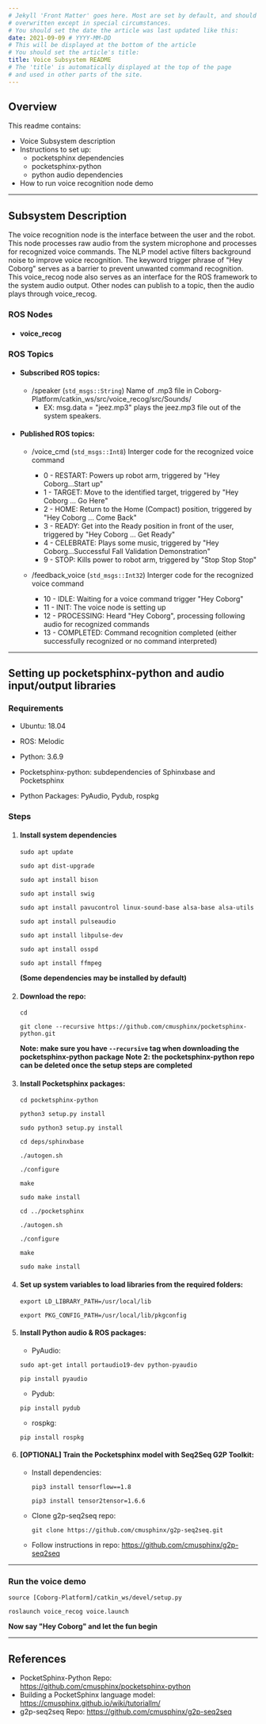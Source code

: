 ```yaml
---
# Jekyll 'Front Matter' goes here. Most are set by default, and should NOT be
# overwritten except in special circumstances. 
# You should set the date the article was last updated like this:
date: 2021-09-09 # YYYY-MM-DD
# This will be displayed at the bottom of the article
# You should set the article's title:
title: Voice Subsystem README
# The 'title' is automatically displayed at the top of the page
# and used in other parts of the site.
---
```


## Overview

This readme contains:
- Voice Subsystem description
- Instructions to set up: 
   * pocketsphinx dependencies
   * pocketsphinx-python
   * python audio dependencies
- How to run voice recognition node demo

---
## Subsystem Description

The voice recognition node is the interface between the user and the robot. This node processes raw audio from the system microphone and processes for recognized voice commands. The NLP model active filters background noise to improve voice recognition. The keyword trigger phrase of "Hey Coborg" serves as a barrier to prevent unwanted command recognition.
This voice_recog node also serves as an interface for the ROS framework to the system audio output. Other nodes can publish to a topic, then the audio plays through voice_recog.

### ROS Nodes
* #### voice_recog

### ROS Topics
* #### Subscribed ROS topics:
   * /speaker (`std_msgs::String`) Name of .mp3 file in Coborg-Platform/catkin_ws/src/voice_recog/src/Sounds/
      * EX: msg.data = "jeez.mp3" plays the jeez.mp3 file out of the system speakers.
* #### Published ROS topics:
   * /voice_cmd (`std_msgs::Int8`) Interger code for the recognized voice command
      * 0 - RESTART: Powers up robot arm, triggered by "Hey Coborg...Start up"
      * 1 - TARGET: Move to the identified target, triggered by "Hey Coborg ... Go Here"
      * 2 - HOME: Return to the Home (Compact) position, triggered by "Hey Coborg ... Come Back"
      * 3 - READY: Get into the Ready position in front of the user, triggered by "Hey Coborg ... Get Ready"
      * 4 - CELEBRATE: Plays some music, triggered by "Hey Coborg...Successful Fall Validation Demonstration"
      * 9 - STOP: Kills power to robot arm, triggered by "Stop Stop Stop"
      
   * /feedback_voice (`std_msgs::Int32`) Interger code for the recognized voice command
      * 10 - IDLE: Waiting for a voice command trigger "Hey Coborg"
      * 11 - INIT: The voice node is setting up
      * 12 - PROCESSING: Heard "Hey Coborg", processing following audio for recognized commands
      * 13 - COMPLETED: Command recognition completed (either successfully recognized or no command interpreted)
---

## Setting up pocketsphinx-python and audio input/output libraries

### Requirements

- Ubuntu: 18.04

- ROS: Melodic

- Python: 3.6.9

- Pocketsphinx-python: subdependencies of Sphinxbase and Pocketsphinx

- Python Packages: PyAudio, Pydub, rospkg

### Steps
1. #### Install system dependencies

   ```sudo apt update```
   
   ```sudo apt dist-upgrade```
   
   ```sudo apt install bison```
   
   ```sudo apt install swig```
   
   ```sudo apt install pavucontrol linux-sound-base alsa-base alsa-utils```
   
   ```sudo apt install pulseaudio```
   
   ```sudo apt install libpulse-dev```
   
   ```sudo apt install osspd```
   
   ```sudo apt install ffmpeg```
   
   **(Some dependencies may be installed by default)**

2. #### Download the repo:
   
    ```cd```

    ```git clone --recursive https://github.com/cmusphinx/pocketsphinx-python.git```

    **Note: make sure you have `--recursive` tag when downloading the pocketsphinx-python package**
    **Note 2: the pocketsphinx-python repo can be deleted once the setup steps are completed**
    
3. #### Install Pocketsphinx packages:
    
    ```cd pocketsphinx-python```
    
    ```python3 setup.py install```
    
    ```sudo python3 setup.py install```
    
    
    ```cd deps/sphinxbase```
    
    ```./autogen.sh```
    
    ```./configure```
    
    ```make```
    
    ```sudo make install```
    
    
    ```cd ../pocketsphinx```
    
    ```./autogen.sh```
    
    ```./configure```
    
    ```make```
    
    ```sudo make install```
    

4. #### Set up system variables to load libraries from the required folders:
    
    ```export LD_LIBRARY_PATH=/usr/local/lib```
    
    ```export PKG_CONFIG_PATH=/usr/local/lib/pkgconfig```
    
5. #### Install Python audio & ROS packages:

   * PyAudio:
   
    ```sudo apt-get intall portaudio19-dev python-pyaudio```
    
    ```pip install pyaudio```
   * Pydub:
   
    ```pip install pydub```
   * rospkg:
   
    ```pip install rospkg```
    
6. #### [OPTIONAL] Train the Pocketsphinx model with Seq2Seq G2P Toolkit:

   * Install dependencies:
   
      ```pip3 install tensorflow==1.8```
      
      ```pip3 install tensor2tensor=1.6.6```

   * Clone g2p-seq2seq repo:
      
      ```git clone https://github.com/cmusphinx/g2p-seq2seq.git```
      
   * Follow instructions in repo:
      https://github.com/cmusphinx/g2p-seq2seq
---

### Run the voice demo
`source [Coborg-Platform]/catkin_ws/devel/setup.py`

`roslaunch voice_recog voice.launch`

**Now say "Hey Coborg" and let the fun begin**

---
## References
* PocketSphinx-Python Repo: https://github.com/cmusphinx/pocketsphinx-python
* Building a PocketSphinx language model: https://cmusphinx.github.io/wiki/tutoriallm/
* g2p-seq2seq Repo: https://github.com/cmusphinx/g2p-seq2seq

